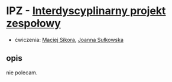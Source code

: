 # IPZ - [Interdyscyplinarny projekt zespołowy](https://usosweb.mimuw.edu.pl/kontroler.php?_action=katalog2/przedmioty/pokazPrzedmiot&kod=1000-720IPZ)

- ćwiczenia: [Maciej Sikora](https://usosweb.mimuw.edu.pl/kontroler.php?_action=katalog2/osoby/pokazOsobe&os_id=364714), [Joanna Sułkowska](https://usosweb.mimuw.edu.pl/kontroler.php?_action=katalog2/osoby/pokazOsobe&os_id=14791)

## opis

nie polecam.
